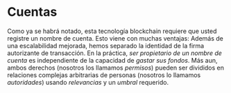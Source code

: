 # Cuentas

Como ya se habrá notado, esta tecnología blockchain requiere que usted registre un nombre de cuenta. Esto viene con muchas ventajas: Además de una escalabilidad mejorada, hemos separado la identidad de la firma autorizante de transacción. En la práctica, *ser propietario de un nombre de cuenta* es independiente de la capacidad de *gastar sus fondos*. Más aun, ambos derechos (nosotros los llamamos *permisos*) pueden ser divididos en relaciones complejas arbitrarias de personas (nosotros lo llamamos *autoridades*) usando *relevancias* y un *umbral* requerido.